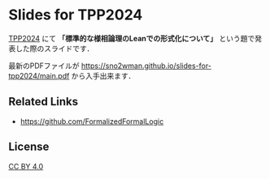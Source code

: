 # Slides for TPP2024

[TPP2024](https://www.math.nagoya-u.ac.jp/~garrigue/tpp2024/) にて **「標準的な様相論理のLeanでの形式化について」** という題で発表した際のスライドです．

最新のPDFファイルが https://sno2wman.github.io/slides-for-tpp2024/main.pdf から入手出来ます．

## Related Links

- https://github.com/FormalizedFormalLogic

## License

[CC BY 4.0](./LICENSE)